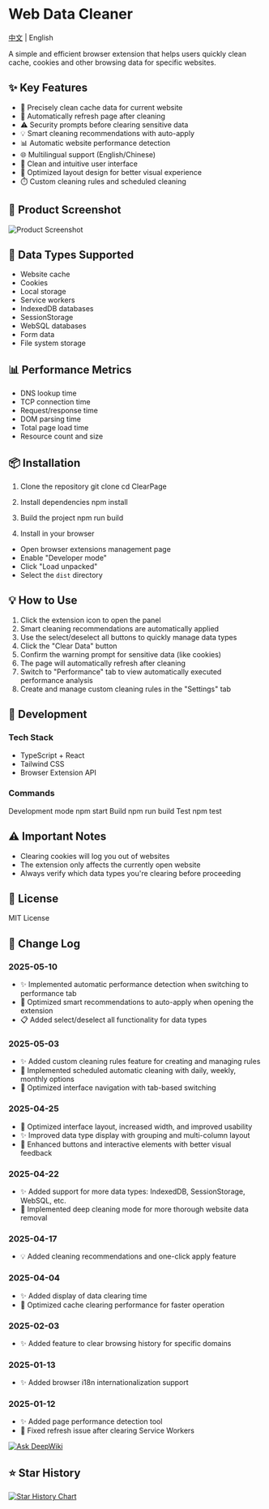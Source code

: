 # Web Data Cleaner

[中文](./README.md) | English

A simple and efficient browser extension that helps users quickly clean cache, cookies and other browsing data for specific websites.

## ✨ Key Features

- 🎯 Precisely clean cache data for current website
- 🔄 Automatically refresh page after cleaning
- ⚠️ Security prompts before clearing sensitive data
- 💡 Smart cleaning recommendations with auto-apply
- 📊 Automatic website performance detection
- 🌐 Multilingual support (English/Chinese)
- 🎨 Clean and intuitive user interface
- 📱 Optimized layout design for better visual experience
- ⏱️ Custom cleaning rules and scheduled cleaning

## 📸 Product Screenshot

![Product Screenshot](./2.png)

## 🔧 Data Types Supported

- Website cache
- Cookies
- Local storage
- Service workers
- IndexedDB databases
- SessionStorage
- WebSQL databases
- Form data
- File system storage

## 📊 Performance Metrics

- DNS lookup time
- TCP connection time
- Request/response time
- DOM parsing time
- Total page load time
- Resource count and size

## 📦 Installation

1. Clone the repository
   git clone
   cd ClearPage

2. Install dependencies
   npm install

3. Build the project
   npm run build

4. Install in your browser

- Open browser extensions management page
- Enable "Developer mode"
- Click "Load unpacked"
- Select the `dist` directory

## 💡 How to Use

1. Click the extension icon to open the panel
2. Smart cleaning recommendations are automatically applied
3. Use the select/deselect all buttons to quickly manage data types
4. Click the "Clear Data" button
5. Confirm the warning prompt for sensitive data (like cookies)
6. The page will automatically refresh after cleaning
7. Switch to "Performance" tab to view automatically executed performance analysis
8. Create and manage custom cleaning rules in the "Settings" tab

## 🔨 Development

### Tech Stack

- TypeScript + React
- Tailwind CSS
- Browser Extension API

### Commands

Development mode
npm start
Build
npm run build
Test
npm test

## ⚠️ Important Notes

- Clearing cookies will log you out of websites
- The extension only affects the currently open website
- Always verify which data types you're clearing before proceeding

## 📝 License

MIT License

## 📅 Change Log

### 2025-05-10

- ✨ Implemented automatic performance detection when switching to performance tab
- 🚀 Optimized smart recommendations to auto-apply when opening the extension
- 📋 Added select/deselect all functionality for data types

### 2025-05-03

- ✨ Added custom cleaning rules feature for creating and managing rules
- 🚀 Implemented scheduled automatic cleaning with daily, weekly, monthly options
- 🔄 Optimized interface navigation with tab-based switching

### 2025-04-25

- 🎨 Optimized interface layout, increased width, and improved usability
- ✨ Improved data type display with grouping and multi-column layout
- 🚀 Enhanced buttons and interactive elements with better visual feedback

### 2025-04-22

- ✨ Added support for more data types: IndexedDB, SessionStorage, WebSQL, etc.
- 🚀 Implemented deep cleaning mode for more thorough website data removal

### 2025-04-17

- 💡 Added cleaning recommendations and one-click apply feature

### 2025-04-04

- ✨ Added display of data clearing time
- 🚀 Optimized cache clearing performance for faster operation

### 2025-02-03

- ✨ Added feature to clear browsing history for specific domains

### 2025-01-13

- ✨ Added browser i18n internationalization support

### 2025-01-12

- ✨ Added page performance detection tool
- 🐛 Fixed refresh issue after clearing Service Workers

[![Ask DeepWiki](https://deepwiki.com/badge.svg)](https://deepwiki.com/yangyuan-zhen/ClearPage)

## ⭐ Star History

[![Star History Chart](https://api.star-history.com/svg?repos=yangyuan-zhen/ClearPage&type=Date)](https://star-history.com/#yangyuan-zhen/ClearPage&Date)
